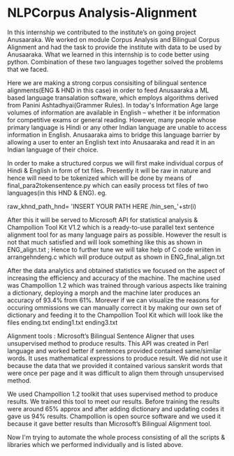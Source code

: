 # NLPCorpus Analysis-Alignment

In this internship we contributed to the institute’s on going project Anusaaraka. We worked on module Corpus Analysis and Bilingual Corpus Alignment and had the task to provide the institute with data to be used by Anusaaraka. What we learned in this internship is to code better using python. Combination of these two languages together solved the problems that we faced.

Here we are making a strong corpus consisiting of bilingual sentence alignments(ENG & HND in this case) in order to feed Anusaaraka a ML based language transalation software, which employs algorithms derived from Panini Ashtadhyai(Grammer Rules).
In today's Information Age large volumes of information are available in English – whether it be information for competitive exams or general reading. However, many people whose primary language is Hindi or any other Indian language are unable to access information in English. Anusaaraka aims to bridge this language barrier by allowing a user to enter an English text into Anusaaraka and read it in an Indian language of their choice.

In order to make a structured corpus we will first make individual corpus of Hindi & English in form of txt files. Presently it will be raw in nature and hence will need to be tokenized which will be done by means of final_para2tokensentence.py which can easily process txt files of two languages(in this HND & ENG).
eg.

raw_khnd_path_hnd= 'INSERT YOUR PATH HERE /hin_sen_'+str(i)

After this it will be served to Microsoft API for statistical analysis & Champollion Tool Kit V1.2 which is a ready-to-use parallel text sentence alignment tool for as many language pairs as possible.
However the result is not that much satisfied and will look something like this as shown in ENG_align.txt ; Hence to further tune we will take help of C code wriiten in arrangehndeng.c which will produce output as shown in ENG_final_align.txt

After the data analytics and obtained statistics we focused on the aspect of increasing the efficiency and accuracy of the machine. The machine used was Champollion 1.2 which was trained through various aspects like training a dictionary, deploying a morph and the machine later produces an accuracy of 93.4% from 61%.
Morever if we can visualize the reasons for occuring ommissions we can manually correct it by making our own set of dictionary and feeding it to the Champollion Tool Kit which will look like the files ending.txt ending1.txt ending3.txt


Alignment tools : Microsoft’s Bilingual Sentence Aligner that uses unsupervised method to produce results. This API was created in Perl language and worked better if sentences provided contained same/similar words. It uses mathematical expressions to produce result. We did not use it because the data that we provided it contained various sanskrit words that were once per page and it was difficult to align them through unsupervised method.

We used Champollion 1.2 toolkit that uses supervised method to produce results. We trained this tool to meet our results. Before training the results were around 65% approx and after adding dictionary and updating codes it gave us 94% results. Champollion is open source software and we used it because it gave better results than Microsoft’s Bilingual Alignment tool.


Now I'm trying to automate the whole process consisting of all the scripts & libraries which we performed individually and is listed above.
        
